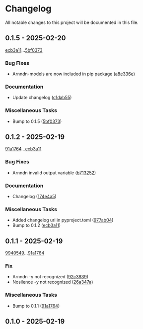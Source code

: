 # Changelog

All notable changes to this project will be documented in this file.

## 0.1.5 - 2025-02-20

[ecb3a11](ecb3a11b5fdfa7fecae5c8f757c4f85c12d73ff8)...[5bf0373](5bf0373d53a386e493172bdb098779063c3884ef)

### Bug Fixes

- Arnndn-models are now included in pip package ([a8e336e](a8e336e2287afb7f9f2e6d81a471934021026277))

### Documentation

- Update changelog ([c1dab55](c1dab5535ceb1e9b196c114bf40c63df1589a5a1))

### Miscellaneous Tasks

- Bump to 0.1.5 ([5bf0373](5bf0373d53a386e493172bdb098779063c3884ef))

## 0.1.2 - 2025-02-19

[91a1764](91a1764c30337c935779b77910ee4239862d1848)...[ecb3a11](ecb3a11b5fdfa7fecae5c8f757c4f85c12d73ff8)

### Bug Fixes

- Arnndn invalid output variable ([b713252](b713252f76f5a8db10c409d28de3b6ab375de093))

### Documentation

- Changelog ([174e4a5](174e4a50f6ed2e219306a3fa950559dbdc245c01))

### Miscellaneous Tasks

- Added changelog url in pyproject.toml ([977ab04](977ab04c953a28fb3d3c42b58d235b0a921e9439))
- Bump to 0.1.2 ([ecb3a11](ecb3a11b5fdfa7fecae5c8f757c4f85c12d73ff8))

## 0.1.1 - 2025-02-19

[9940549](9940549b5222defc2d4c6b7b293663c84d1c058e)...[91a1764](91a1764c30337c935779b77910ee4239862d1848)

### Fix

- Arnndn -y not recognized ([92c3839](92c38390b7065778d4bf114b3448ec10cf2c0165))
- Nosilence -y not recognized ([26a347a](26a347a2ab79f3c12e23a70dfb5112023b0b1a39))

### Miscellaneous Tasks

- Bump to 0.1.1 ([91a1764](91a1764c30337c935779b77910ee4239862d1848))

## 0.1.0 - 2025-02-19

<!-- generated by git-cliff -->
